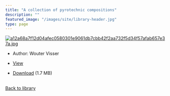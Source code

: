 ```yaml
---
title: "A collection of pyrotechnic compositions"
description: ""
featured_image: "/images/site/library-header.jpg"
type: page
---
```


<a href="https://drive.google.com/uc?export=view&id=1LfLPIOATVvlNOXSE9_f4OAq5EIkQhDx3" target="_blank">![a12a68a7f12d04afec0580301e9061db7cbb42f2aa732f5d34f57afab657e37a.jpg](/images/library/a12a68a7f12d04afec0580301e9061db7cbb42f2aa732f5d34f57afab657e37a.jpg)</a>
* Author: Wouter Visser
* <a href="https://drive.google.com/uc?export=view&id=1LfLPIOATVvlNOXSE9_f4OAq5EIkQhDx3" target="_blank">View</a>

* [Download](https://drive.google.com/uc?export=download&id=1LfLPIOATVvlNOXSE9_f4OAq5EIkQhDx3) (1.7 MB)

<br />[Back to library](/library/)
